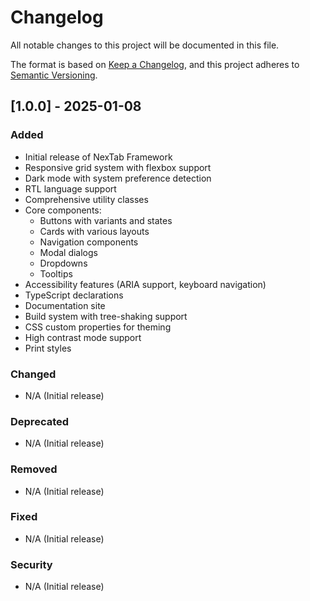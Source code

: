 # Changelog

All notable changes to this project will be documented in this file.

The format is based on [Keep a Changelog](https://keepachangelog.com/en/1.0.0/), and this project
adheres to [Semantic Versioning](https://semver.org/spec/v2.0.0.html).

## [1.0.0] - 2025-01-08

### Added

- Initial release of NexTab Framework
- Responsive grid system with flexbox support
- Dark mode with system preference detection
- RTL language support
- Comprehensive utility classes
- Core components:
  - Buttons with variants and states
  - Cards with various layouts
  - Navigation components
  - Modal dialogs
  - Dropdowns
  - Tooltips
- Accessibility features (ARIA support, keyboard navigation)
- TypeScript declarations
- Documentation site
- Build system with tree-shaking support
- CSS custom properties for theming
- High contrast mode support
- Print styles

### Changed

- N/A (Initial release)

### Deprecated

- N/A (Initial release)

### Removed

- N/A (Initial release)

### Fixed

- N/A (Initial release)

### Security

- N/A (Initial release)
